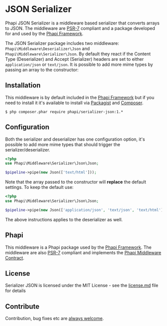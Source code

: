 # JSON Serializer
Phapi JSON Serializer is a middleware based serializer that converts arrays to JSON. The middleware are [PSR-7](https://github.com/php-fig/http-message) compliant and a package developed for and used by the [Phapi Framework](https://github.com/phapi/phapi).

The JSON Serializer package includes two middleware: <code>Phapi\Middleware\Deserializer\Json</code> and <code>Phapi\Middleware\Serializer\Json</code>. By default they react if the Content Type (Deserializer) and Accept (Serializer) headers are set to either <code>application/json</code> or <code>text/json</code>. It is possible to add more mime types by passing an array to the constructor:

## Installation
This middleware is by default included in the [Phapi Framework](https://github.com/phapi/phapi) but if you need to install it it's available to install via [Packagist](https://packagist.org) and [Composer](https://getcomposer.org).

```shell
$ php composer.phar require phapi/serializer-json:1.*
```

## Configuration
Both the serializer and deserializer has one configuration option, it's possible to add more mime types that should trigger the serializer/deserializer.

```php
<?php
use Phapi\Middleware\Serializer\Json\Json;

$pipeline->pipe(new Json(['text/html']));
```

Note that the array passed to the constructor will **replace** the default settings. To keep the default use:

```php
<?php
use Phapi\Middleware\Serializer\Json\Json;

$pipeline->pipe(new Json(['application/json', 'text/json', 'text/html']));
```

The above instructions applies to the deserializer as well.

## Phapi
This middleware is a Phapi package used by the [Phapi Framework](https://github.com/phapi/phapi). The middleware are also [PSR-7](https://github.com/php-fig/http-message) compliant and implements the [Phapi Middleware Contract](https://github.com/phapi/contract).

## License
Serializer JSON is licensed under the MIT License - see the [license.md](https://github.com/phapi/serializer-json/blob/master/license.md) file for details

## Contribute
Contribution, bug fixes etc are [always welcome](https://github.com/phapi/serializer-json/issues/new).
